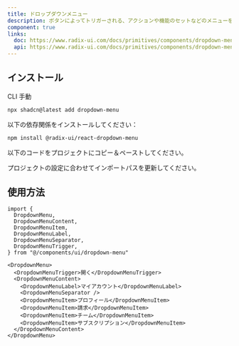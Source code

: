 ```yaml
---
title: ドロップダウンメニュー
description: ボタンによってトリガーされる、アクションや機能のセットなどのメニューをユーザーに表示します。
component: true
links:
  doc: https://www.radix-ui.com/docs/primitives/components/dropdown-menu
  api: https://www.radix-ui.com/docs/primitives/components/dropdown-menu#api-reference
---
```


<ComponentPreview
  name="dropdown-menu-demo"
  title="異なるアイテムを持つドロップダウンメニュー。"
  description="異なるアイテムを持つドロップダウンメニュー。"
/>

## インストール

<CodeTabs>

<TabsList>
  <TabsTrigger value="cli">CLI</TabsTrigger>
  <TabsTrigger value="manual">手動</TabsTrigger>
</TabsList>
<TabsContent value="cli">

```bash
npx shadcn@latest add dropdown-menu
```

</TabsContent>

<TabsContent value="manual">

<Steps>

<Step>以下の依存関係をインストールしてください：</Step>

```bash
npm install @radix-ui/react-dropdown-menu
```

<Step>以下のコードをプロジェクトにコピー＆ペーストしてください。</Step>

<ComponentSource name="dropdown-menu" title="components/ui/dropdown-menu.tsx" />

<Step>プロジェクトの設定に合わせてインポートパスを更新してください。</Step>

</Steps>

</TabsContent>

</CodeTabs>

## 使用方法

```tsx showLineNumbers
import {
  DropdownMenu,
  DropdownMenuContent,
  DropdownMenuItem,
  DropdownMenuLabel,
  DropdownMenuSeparator,
  DropdownMenuTrigger,
} from "@/components/ui/dropdown-menu"
```

```tsx showLineNumbers
<DropdownMenu>
  <DropdownMenuTrigger>開く</DropdownMenuTrigger>
  <DropdownMenuContent>
    <DropdownMenuLabel>マイアカウント</DropdownMenuLabel>
    <DropdownMenuSeparator />
    <DropdownMenuItem>プロフィール</DropdownMenuItem>
    <DropdownMenuItem>請求</DropdownMenuItem>
    <DropdownMenuItem>チーム</DropdownMenuItem>
    <DropdownMenuItem>サブスクリプション</DropdownMenuItem>
  </DropdownMenuContent>
</DropdownMenu>
```
